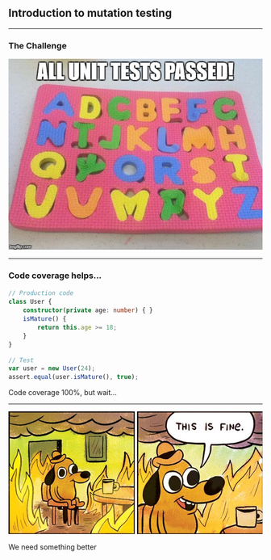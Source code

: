 ## Introduction to mutation testing

---

### The Challenge

![](/img/unit-tests-pass.jpg)

---

### Code coverage helps...

```ts
// Production code
class User {
    constructor(private age: number) { }
    isMature() {
        return this.age >= 18;
    }
}
```

```ts
// Test
var user = new User(24);
assert.equal(user.isMature(), true);
```

Code coverage 100%, but wait...

<!-- .element class="fragment" -->

---

![](/img/this-is-fine.png)

We need something better

<!-- .element class="fragment" -->